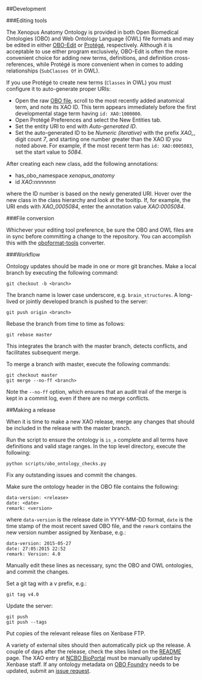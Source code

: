 ##Development

###Editing tools

The Xenopus Anatomy Ontology is provided in both Open Biomedical Ontologies (OBO) and Web Ontology Language (OWL) file formats and may be edited in either [OBO-Edit](http://oboedit.org/) or [Protégé](http://protege.stanford.edu/), respectively. Although it is acceptable to use either program exclusively, OBO-Edit is often the more convenient choice for adding new terms, definitions, and definition cross-references, while Protégé is more convenient when in comes to adding relationships (`SubClasses Of` in OWL).

If you use Protégé to create new terms (`Classes` in OWL) you must configure it to auto-generate proper URIs:

 - Open the raw [OBO file](https://raw.githubusercontent.com/xenopus-anatomy/xao/master/xenopus_anatomy.obo), scroll to the most recently added anatomical term, and note its XAO ID. This term appears immediately before the first developmental stage term having `id: XAO:1000000`.
 - Open Protégé Preferences and select the New Entities tab.
 - Set the entity URI to end with *Auto-generated ID*.
 - Set the auto-generated ID to be *Numeric (iterative)* with the prefix *XAO_*, digit count *7*, and starting one number greater than the XAO ID you noted above. For example, if the most recent term has `id: XAO:0005083`, set the start value to *5084*.

After creating each new class, add the following annotations:

 - has_obo_namespace *xenopus_anatomy*
 - id *XAO:nnnnnnn*

where the ID number is based on the newly generated URI. Hover over the new class in the class hierarchy and look at the tooltip. If, for example, the URI ends with *XAO_0005084*, enter the annotation value *XAO:0005084*.

###File conversion

Whichever your editing tool preference, be sure the OBO and OWL files are in sync before committing a change to the repository. You can accomplish this with the [oboformat-tools](https://github.com/oboformat/oboformat-tools) converter.

###Workflow

Ontology updates should be made in one or more git branches. Make a local branch by executing the following command:

    git checkout -b <branch>

The branch name is lower case underscore, e.g. `brain_structures`. A long-lived or jointly developed branch is pushed to the server:

    git push origin <branch>

Rebase the branch from time to time as follows:

    git rebase master

This integrates the branch with the master branch, detects conflicts, and facilitates subsequent merge.

To merge a branch with master, execute the following commands:

    git checkout master
    git merge --no-ff <branch>

Note the `--no-ff` option, which ensures that an audit trail of the merge is kept in a commit log, even if there are no merge conflicts.

##Making a release

When it is time to make a new XAO release, merge any changes that should be included in the release with the master branch.

Run the script to ensure the ontology is `is_a` complete and all terms have definitions and valid stage ranges. In the top level directory, execute the following:

    python scripts/obo_ontology_checks.py

Fix any outstanding issues and commit the changes.

Make sure the ontology header in the OBO file contains the following:

    data-version: <release>
    date: <date>
    remark: <version>

where `data-version` is the release date in YYYY-MM-DD format, `date` is the time stamp of the most recent saved OBO file, and the `remark` contains the new version number assigned by Xenbase, e.g.:

    data-version: 2015-05-27
    date: 27:05:2015 22:52
    remark: Version: 4.0

Manually edit these lines as necessary, sync the OBO and OWL ontologies, and commit the changes.

Set a git tag with a v prefix, e.g.:

    git tag v4.0

Update the server:

    git push
    git push --tags

Put copies of the relevant release files on Xenbase FTP.

A variety of external sites should then automatically pick up the release. A couple of days after the release, check the sites listed on the [README](https://github.com/xenopus-anatomy/xao/blob/master/README.md) page. The XAO entry at [NCBO BioPortal](http://bioportal.bioontology.org/ontologies/XAO) must be manually updated by Xenbase staff. If any ontology metadata on [OBO Foundry](http://www.obofoundry.org/ontology/xao.html) needs to be updated, submit an [issue request](https://github.com/OBOFoundry/OBOFoundry.github.io/issues).
